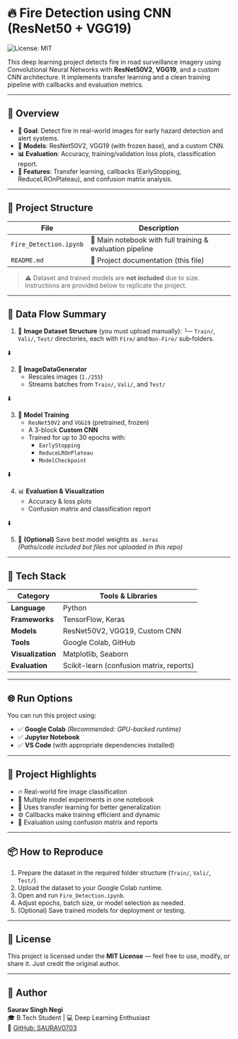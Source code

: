 # 🔥 Fire Detection using CNN (ResNet50 + VGG19)
![License: MIT](https://img.shields.io/badge/License-MIT-yellow.svg)

This deep learning project detects fire in road surveillance imagery using Convolutional Neural Networks with **ResNet50V2**, **VGG19**, and a custom CNN architecture. It implements transfer learning and a clean training pipeline with callbacks and evaluation metrics.

---

## 📌 Overview

- **🎯 Goal**: Detect fire in real-world images for early hazard detection and alert systems.
- **🧠 Models**: ResNet50V2, VGG19 (with frozen base), and a custom CNN.
- **📊 Evaluation**: Accuracy, training/validation loss plots, classification report.
- **🧪 Features**: Transfer learning, callbacks (EarlyStopping, ReduceLROnPlateau), and confusion matrix analysis.

---

## 📁 Project Structure

| File                      | Description                                                        |
|---------------------------|--------------------------------------------------------------------|
| `Fire_Detection.ipynb`    | 🧠 Main notebook with full training & evaluation pipeline          |
| `README.md`               | 📘 Project documentation (this file)                              |

> ⚠️ Dataset and trained models are **not included** due to size. Instructions are provided below to replicate the project.

---

## 🔄 Data Flow Summary

1. 📁 **Image Dataset Structure** (you must upload manually): 
   └─ `Train/`, `Vali/`, `Test/` directories, each with `Fire/` and `Non‑Fire/` sub‑folders.


  ⬇️

2. 🧹 **ImageDataGenerator**  
   - Rescales images (`1./255`)  
   - Streams batches from `Train/`, `Vali/`, and `Test/`

  ⬇️

3. 🤖 **Model Training**  
   - `ResNet50V2` and `VGG19` (pretrained, frozen)  
   - A 3-block **Custom CNN**  
   - Trained for up to 30 epochs with:
     - `EarlyStopping`
     - `ReduceLROnPlateau`
     - `ModelCheckpoint`

  ⬇️

4. 📊 **Evaluation & Visualization**  
   - Accuracy & loss plots  
   - Confusion matrix and classification report

  ⬇️

5. 💾 **(Optional)** Save best model weights as `.keras`  
   *(Paths/code included but files not uploaded in this repo)*

---

## 🧠 Tech Stack

| Category       | Tools & Libraries                              |
|----------------|------------------------------------------------|
| **Language**   | Python                                          |
| **Frameworks** | TensorFlow, Keras                              |
| **Models**     | ResNet50V2, VGG19, Custom CNN                  |
| **Tools**      | Google Colab, GitHub                           |
| **Visualization** | Matplotlib, Seaborn                        |
| **Evaluation** | Scikit-learn (confusion matrix, reports)       |

---

## 🌐 Run Options

You can run this project using:

- ✅ **Google Colab** *(Recommended: GPU-backed runtime)*
- ✅ **Jupyter Notebook**
- ✅ **VS Code** (with appropriate dependencies installed)

---

## 🚀 Project Highlights

- 🔥 Real-world fire image classification
- 🔁 Multiple model experiments in one notebook
- 🧠 Uses transfer learning for better generalization
- ⚙️ Callbacks make training efficient and dynamic
- 🧪 Evaluation using confusion matrix and reports

---

## 📦 How to Reproduce

1. Prepare the dataset in the required folder structure (`Train/`, `Vali/`, `Test/`).
2. Upload the dataset to your Google Colab runtime.
3. Open and run `Fire_Detection.ipynb`.
4. Adjust epochs, batch size, or model selection as needed.
5. (Optional) Save trained models for deployment or testing.

---

## 📜 License

This project is licensed under the **MIT License** — feel free to use, modify, or share it. Just credit the original author.

---

## 🙋 Author

**Saurav Singh Negi**  
🎓 B.Tech Student | 💻 Deep Learning Enthusiast  
🔗 [GitHub: SAURAV0703](https://github.com/SAURAV0703)
